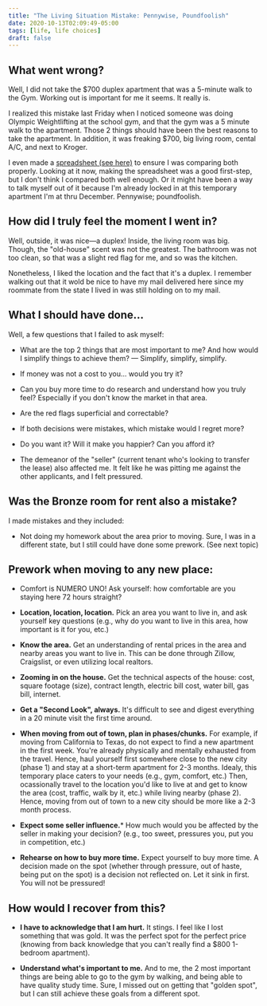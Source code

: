 ```yaml
---
title: "The Living Situation Mistake: Pennywise, Poundfoolish"
date: 2020-10-13T02:09:49-05:00
tags: [life, life choices]
draft: false
---
```



## What went wrong? 

Well, I did not take the $700 duplex apartment that was a 5-minute walk to the Gym. Working out is important for me it seems. It really is.

I realized this mistake last Friday when I noticed someone was doing Olympic Weightlifting at the school gym,  and that the gym was a 5 minute walk to the apartment. Those 2 things should have been the best reasons to take the apartment. In addition, it was freaking $700, big living room, cental A/C, and next to Kroger.


I even made a [spreadsheet (see here)](https://docs.google.com/spreadsheets/d/1GQlX-mtoiDrle_2biZTmjylU7bEFGmKyhDKJl3pvIM8/edit#gid=0) to ensure I was comparing both properly. Looking at it now, making the spreadsheet was a good first-step, but I don't think I compared both well enough. Or it might have been a way to talk myself out of it because I'm already locked in at this temporary apartment I'm at thru December. Pennywise; poundfoolish.

## How did I truly feel the moment I went in?

Well, outside, it was nice—a duplex! Inside, the living room was big. Though, the "old-house" scent was not the greatest. The bathroom was not too clean, so that was a slight red flag for me, and so was the kitchen. 

Nonetheless, I liked the location and the fact that it's a duplex. I remember walking out that it wold be nice to have my mail delivered here since my roommate from the state I lived in was still holding on to my mail. 

## What I should have done...


Well, a few questions that I failed to ask myself:

* What are the top 2 things that are most important to me? And how would I simplify things to achieve them? — Simplify, simplify, simplify. 

* If money was not a cost to you... would you try it?

* Can you buy more time to do research and understand how you truly feel? Especially if you don't know the market in that area. 

* Are the red flags superficial and correctable?


* If both decisions were mistakes, which mistake would I regret more? 

* Do you want it? Will it make you happier? Can you afford it?

*  The demeanor of the "seller" (current tenant who's looking to transfer the lease) also affected me. It felt like he was pitting me against the other applicants, and I felt pressured. 

## Was the Bronze room for rent also a mistake?

I made mistakes and they included:

* Not doing my homework about the area prior to moving. Sure, I was in a different state, but I still could have done some prework. (See next topic)

## Prework when moving to any new place:


* Comfort is NUMERO UNO! Ask yourself: how comfortable are you staying here 72 hours straight?

* **Location, location, location.** Pick an area you want to live in, and ask yourself key questions (e.g., why do you want to live in this area, how important is it for you, etc.)

* **Know the area.** Get an understanding of rental prices in the area  and nearby areas you want to live in. This can be done through Zillow, Craigslist, or even utilizing local realtors.

* **Zooming in on the house.** Get the technical aspects of the house: cost, square footage (size), contract length, electric bill cost, water bill, gas bill, internet. 

* **Get a "Second Look", always.** It's difficult to see and digest everything in a 20 minute visit the first time around.

* **When moving from out of town, plan in phases/chunks.** For example, if moving from California to Texas, do not expect to find a new apartment in the first week. You're already physically and mentally exhausted from the travel. Hence, haul yourself first somewhere close to the new city (phase 1) and stay at a short-term apartment for 2-3 months. Idealy, this temporary place caters to your needs (e.g., gym, comfort, etc.) Then, ocassionally travel to the location you'd like to live at and get to know the area (cost, traffic, walk by it, etc.) while living nearby (phase 2).  Hence, moving from out of town to a new city should be more like a 2-3 month process.

* **Expect some seller influence.*** How much would you be affected by the seller in making your decision? (e.g., too sweet, pressures you, put you in competition, etc.)

* **Rehearse on how to buy more time.**  Expect yourself to buy more time. A decision made on the spot (whether through pressure, out of haste, being put on the spot) is a decision not reflected on. Let it sink in first. You will not be pressured!


  

## How would I recover from this?

* **I have to acknowledge that I am hurt.** It stings. I feel like I lost something that was gold. It was the perfect spot for the perfect price (knowing from back knowledge that you can't really find a $800 1-bedroom apartment).


* **Understand what's important to me.** And to me, the 2 most important things are being able to go to the gym by walking, and being able to have quality study time. Sure, I missed out on getting that "golden spot", but I can still achieve these goals from a different spot. 








